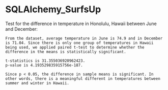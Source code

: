 # SQLAlchemy_SurfsUp
Test for the difference in temperature in Honolulu, Hawaii between June and December:

	From the dataset, average temperature in June is 74.9 and in December is 71.04. Since there is only one group of temperatures in Hawaii being used, we applied paired t-test to determine whether the difference in the means is statistically significant.
  
	t-statistics is 31.355036920962423.
	p-value is 4.193529835915756e-187.
  
	Since p < 0.05, the difference in sample means is significant. In other words, there is a meaningful different in temperatures between summer and winter in Hawaii.
